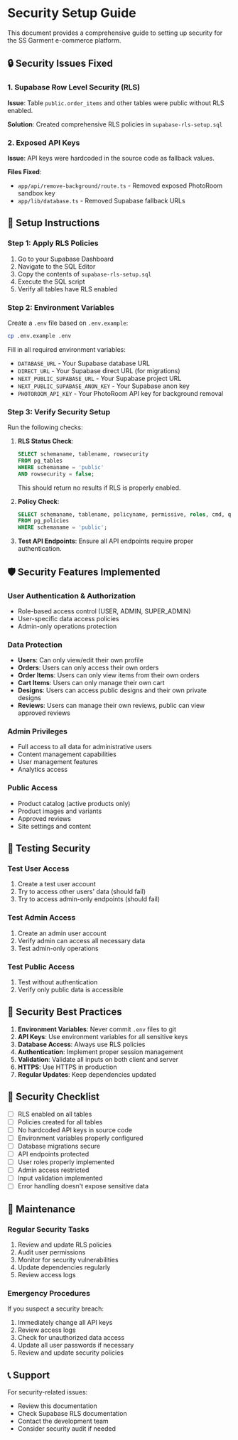 # Security Setup Guide

This document provides a comprehensive guide to setting up security for the SS Garment e-commerce platform.

## 🔒 Security Issues Fixed

### 1. Supabase Row Level Security (RLS) 
**Issue**: Table `public.order_items` and other tables were public without RLS enabled.

**Solution**: Created comprehensive RLS policies in `supabase-rls-setup.sql`

### 2. Exposed API Keys
**Issue**: API keys were hardcoded in the source code as fallback values.

**Files Fixed**:
- `app/api/remove-background/route.ts` - Removed exposed PhotoRoom sandbox key
- `app/lib/database.ts` - Removed Supabase fallback URLs

## 🚀 Setup Instructions

### Step 1: Apply RLS Policies

1. Go to your Supabase Dashboard
2. Navigate to the SQL Editor
3. Copy the contents of `supabase-rls-setup.sql`
4. Execute the SQL script
5. Verify all tables have RLS enabled

### Step 2: Environment Variables

Create a `.env` file based on `.env.example`:

```bash
cp .env.example .env
```

Fill in all required environment variables:

- `DATABASE_URL` - Your Supabase database URL
- `DIRECT_URL` - Your Supabase direct URL (for migrations)
- `NEXT_PUBLIC_SUPABASE_URL` - Your Supabase project URL
- `NEXT_PUBLIC_SUPABASE_ANON_KEY` - Your Supabase anon key
- `PHOTOROOM_API_KEY` - Your PhotoRoom API key for background removal

### Step 3: Verify Security Setup

Run the following checks:

1. **RLS Status Check**:
   ```sql
   SELECT schemaname, tablename, rowsecurity 
   FROM pg_tables 
   WHERE schemaname = 'public' 
   AND rowsecurity = false;
   ```
   This should return no results if RLS is properly enabled.

2. **Policy Check**:
   ```sql
   SELECT schemaname, tablename, policyname, permissive, roles, cmd, qual 
   FROM pg_policies 
   WHERE schemaname = 'public';
   ```

3. **Test API Endpoints**: Ensure all API endpoints require proper authentication.

## 🛡️ Security Features Implemented

### User Authentication & Authorization
- Role-based access control (USER, ADMIN, SUPER_ADMIN)
- User-specific data access policies
- Admin-only operations protection

### Data Protection
- **Users**: Can only view/edit their own profile
- **Orders**: Users can only access their own orders
- **Order Items**: Users can only view items from their own orders
- **Cart Items**: Users can only manage their own cart
- **Designs**: Users can access public designs and their own private designs
- **Reviews**: Users can manage their own reviews, public can view approved reviews

### Admin Privileges
- Full access to all data for administrative users
- Content management capabilities
- User management features
- Analytics access

### Public Access
- Product catalog (active products only)
- Product images and variants
- Approved reviews
- Site settings and content

## 🔧 Testing Security

### Test User Access
1. Create a test user account
2. Try to access other users' data (should fail)
3. Try to access admin-only endpoints (should fail)

### Test Admin Access
1. Create an admin user account
2. Verify admin can access all necessary data
3. Test admin-only operations

### Test Public Access
1. Test without authentication
2. Verify only public data is accessible

## 📝 Security Best Practices

1. **Environment Variables**: Never commit `.env` files to git
2. **API Keys**: Use environment variables for all sensitive keys
3. **Database Access**: Always use RLS policies
4. **Authentication**: Implement proper session management
5. **Validation**: Validate all inputs on both client and server
6. **HTTPS**: Use HTTPS in production
7. **Regular Updates**: Keep dependencies updated

## 🚨 Security Checklist

- [ ] RLS enabled on all tables
- [ ] Policies created for all tables
- [ ] No hardcoded API keys in source code
- [ ] Environment variables properly configured
- [ ] Database migrations secure
- [ ] API endpoints protected
- [ ] User roles properly implemented
- [ ] Admin access restricted
- [ ] Input validation implemented
- [ ] Error handling doesn't expose sensitive data

## 🔄 Maintenance

### Regular Security Tasks
1. Review and update RLS policies
2. Audit user permissions
3. Monitor for security vulnerabilities
4. Update dependencies regularly
5. Review access logs

### Emergency Procedures
If you suspect a security breach:
1. Immediately change all API keys
2. Review access logs
3. Check for unauthorized data access
4. Update all user passwords if necessary
5. Review and update security policies

## 📞 Support

For security-related issues:
- Review this documentation
- Check Supabase RLS documentation
- Contact the development team
- Consider security audit if needed 